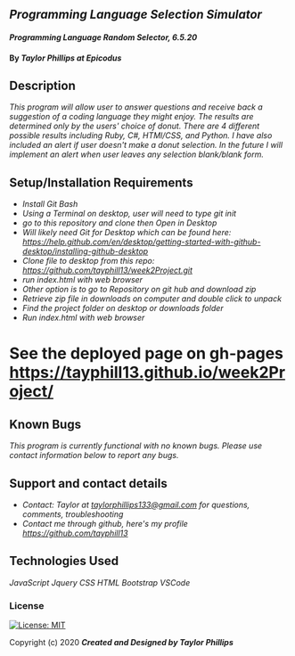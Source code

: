 ## _Programming Language Selection Simulator_ 


#### _Programming Language Random Selector, 6.5.20_

#### By _**Taylor Phillips at Epicodus**_

## Description

_This program will allow user to answer questions and receive back a suggestion of a coding language they might enjoy.  The results are determined only by the users' choice of donut. There are 4 different possible results including Ruby, C#, HTMl/CSS, and Python.  I have also included an alert if user doesn't make a donut selection.  In the future I will implement an alert when user leaves any selection blank/blank form._

## Setup/Installation Requirements

* _Install Git Bash_
* _Using a Terminal on desktop, user will need to type git init_
* _go to this repository and clone then Open in Desktop_
* _Will likely need Git for Desktop which can be found here: https://help.github.com/en/desktop/getting-started-with-github-desktop/installing-github-desktop_
* _Clone file to desktop from this repo: <https://github.com/tayphill13/week2Project.git>_
* _run index.html with web browser_
* _Other option is to go to Repository on git hub and download zip_
* _Retrieve zip file in downloads on computer and double click to unpack_
* _Find the project folder on desktop or downloads folder_
* _Run index.html with web browser_

# See the deployed page on gh-pages <https://tayphill13.github.io/week2Project/>

## Known Bugs

_This program is currently functional with no known bugs.  Please use contact information below to report any bugs._

## Support and contact details

* _Contact: Taylor at <taylorphillips133@gmail.com> for questions, comments, troubleshooting_
* _Contact me through github, here's my profile <https://github.com/tayphill13>_

## Technologies Used

_JavaScript_
_Jquery_
_CSS_
_HTML_
_Bootstrap_
_VSCode_

### License

[![License: MIT](https://img.shields.io/badge/License-MIT-yellow.svg)](https://opensource.org/licenses/MIT)

Copyright (c) 2020 **_Created and Designed by Taylor Phillips_**